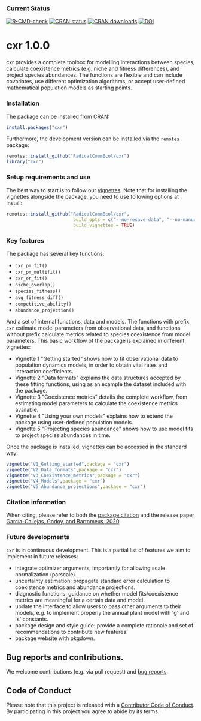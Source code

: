 
### Current Status

[![R-CMD-check](https://github.com/RadicalCommEcol/cxr/workflows/R-CMD-check/badge.svg)](https://github.com/RadicalCommEcol/cxr/actions)
[![CRAN status](https://www.r-pkg.org/badges/version/cxr)](https://www.r-pkg.org/badges/version/cxr)
[![CRAN downloads](https://cranlogs.r-pkg.org/badges/grand-total/cxr)](https://cran.r-project.org/package=cxr)
[![DOI](https://zenodo.org/badge/115796966.svg)](https://zenodo.org/badge/latestdoi/115796966)

# cxr 1.0.0

cxr provides a complete toolbox for modelling interactions between species, calculate coexistence metrics (e.g. niche and fitness differences), and project species abundances. The functions are flexible and can include covariates, use different optimization algorithms, or accept user-defined mathematical population models as starting points. 

### Installation

The package can be installed from CRAN:

```R
install.packages("cxr")
```

Furthermore, the development version can be installed via the `remotes` package:

```R
remotes::install_github("RadicalCommEcol/cxr")
library("cxr")
```

### Setup requirements and use

The best way to start is to follow our [vignettes](https://github.com/RadicalCommEcol/cxr/tree/master/vignettes).
Note that for installing the vignettes alongside the package, you need to use following options at install:

```R
remotes::install_github("RadicalCommEcol/cxr", 
                         build_opts = c("--no-resave-data", "--no-manual"), 
                         build_vignettes = TRUE)
```

### Key features

The package has several key functions:

- `cxr_pm_fit()`
- `cxr_pm_multifit()`
- `cxr_er_fit()` 
- `niche_overlap()`
- `species_fitness()`
- `avg_fitness_diff()` 
- `competitive_ability()` 
- `abundance_projection()`

And a set of internal functions, data and models. The functions with prefix `cxr` estimate model parameters from observational data, and functions without prefix calculate metrics related to species coexistence from model parameters. This basic workflow of the package is explained in different vignettes:

- Vignette 1 "Getting started" shows how to fit observational data to population dynamics models, in order to obtain vital rates and interaction coefficients.
- Vignette 2 "Data formats" explains the data structures accepted by these fitting functions, using as an example the dataset included with the package.
- Vignette 3 "Coexistence metrics" details the complete workflow, from estimating model parameters to calculate the coexistence metrics available.
- Vignette 4 "Using your own models" explains how to extend the package using user-defined population models.
- Vignette 5 "Projecting species abundance" shows how to use model fits to project species abundances in time.

Once the package is installed, vignettes can be accessed in the standard way:

```R
vignette("V1_Getting_started",package = "cxr")
vignette("V2_Data_formats",package = "cxr")
vignette("V3_Coexistence_metrics",package = "cxr")
vignette("V4_Models",package = "cxr")
vignette("V5_Abundance_projections",package = "cxr")
```

### Citation information

When citing, please refer to both the [package citation](https://github.com/RadicalCommEcol/cxr/blob/master/inst/CITATION) and the release paper [García-Callejas, Godoy, and Bartomeus, 2020](https://doi.org/10.1111/2041-210X.13443).  

### Future developments

`cxr` is in continuous development. This is a partial list of features we aim to implement in future releases:

- integrate optimizer arguments, importantly for allowing scale normalization (parscale).
- uncertainty estimation: propagate standard error calculation to coexistence metrics and abundance projections.
- diagnostic functions: guidance on whether model fits/coexistence metrics are meaningful for a certain data and model.
- update the interface to allow users to pass other arguments to their models, 
e.g. to implement properly the annual plant model with 'g' and 's' constants.
- package design and style guide: provide a complete rationale and set of recommendations to contribute new features.
- package website with pkgdown.

## Bug reports and contributions.  

We welcome contributions (e.g. via pull request) and [bug reports](https://github.com/RadicalCommEcol/cxr/issues).

## Code of Conduct  

Please note that this project is released with a [Contributor Code of Conduct](https://github.com/RadicalCommEcol/cxr/blob/master/CONDUCT.md).
By participating in this project you agree to abide by its terms.

